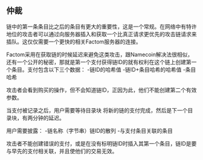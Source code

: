 ## 仲裁链中的第一条条目比之后的条目有更大的重要性，这是一个常规。在网络中有特许地位的攻击者可以通过向服务器插入和获取一个比真正请求更优先的攻击链请求来插队。这仅仅需要一个更快的相关Factom服务器的连接。Factom采用在获取链的时候延迟来避免这类攻击，跟Namecoin解决法很相似，还有一个公开的秘密，那就是第一个支付获得链ID的就有权利在这个链上创建第一个条目。支付包含以下三个数据：-链ID的哈希值-链ID+条目哈希的哈希值-条目哈希攻击者会看到购买的操作，但不会知道链ID，正因为此，他们不能创建第二个有效参数。当支付被记录之后，用户需要等待目录块 将新的链的支付完成，然后是下一个目录块，有两分钟的延迟。用户需要披露：-链名称（字节串）链ID的散列-与支付条目关联的条目攻击者不能创建错误的支付，或是在没有标明链ID时插入其第一个条目，链ID是要与早先的支付相关联，并且使他们的交易无效。
